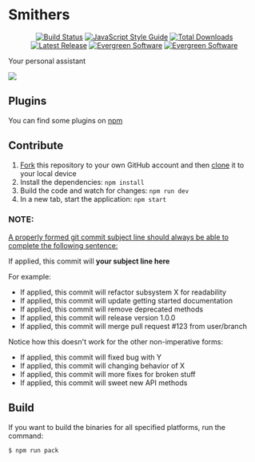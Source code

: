 # Smithers

<p align="center">
    <a target="_blank" href="https://travis-ci.org/SmithersAssistant/smithers"><img src="https://img.shields.io/travis/SmithersAssistant/smithers/develop.svg?style=flat-square" title="Build Status" alt="Build Status"/></a>
    <a target="_blank" href="http://standardjs.com/"><img src="https://img.shields.io/badge/code%20style-standard-brightgreen.svg?style=flat-square" title="JavaScript Style Guide" alt="JavaScript Style Guide"/></a>
    <a target="_blank" href="https://github.com/SmithersAssistant/smithers/releases"><img src="https://img.shields.io/github/downloads/SmithersAssistant/smithers/total.svg?style=flat-square" title="Total Downloads" alt="Total Downloads"/></a>
    <a target="_blank" href="https://github.com/SmithersAssistant/smithers/releases"><img src="https://img.shields.io/github/release/SmithersAssistant/smithers.svg?style=flat-square" title="Latest Release" alt="Latest Release"/></a>
    <a target="_blank" href="http://eisenbergeffect.bluespire.com/evergreen-browsers/"><img src="https://img.shields.io/badge/updates-evergreen-brightgreen.svg?style=flat-square" title="Evergreen Software" alt="Evergreen Software"/></a>
    <a target="_blank" href="https://www.paypal.me/RobinMalfait"><img src="https://img.shields.io/badge/PayPal-Donate-blue.svg?style=flat-square" title="Evergreen Software" alt="Evergreen Software"/></a>
</p>

Your personal assistant

![](https://d.pr/i/12xU1+)

## Plugins

You can find some plugins on [npm](https://www.npmjs.com/search?q=smithers+assistant)

## Contribute

1. [Fork](https://help.github.com/articles/fork-a-repo/) this repository to your own GitHub account and then [clone](https://help.github.com/articles/cloning-a-repository/) it to your local device
2. Install the dependencies: `npm install`
3. Build the code and watch for changes: `npm run dev`
4. In a new tab, start the application: `npm start`

### NOTE:

[A properly formed git commit subject line should always be able to complete the following sentence:](http://chris.beams.io/posts/git-commit/)

If applied, this commit will **your subject line here**

For example:

* If applied, this commit will refactor subsystem X for readability
* If applied, this commit will update getting started documentation
* If applied, this commit will remove deprecated methods
* If applied, this commit will release version 1.0.0
* If applied, this commit will merge pull request #123 from user/branch

Notice how this doesn't work for the other non-imperative forms:

* If applied, this commit will fixed bug with Y
* If applied, this commit will changing behavior of X
* If applied, this commit will more fixes for broken stuff
* If applied, this commit will sweet new API methods

## Build

If you want to build the binaries for all specified platforms, run the command:

```bash
$ npm run pack
```
